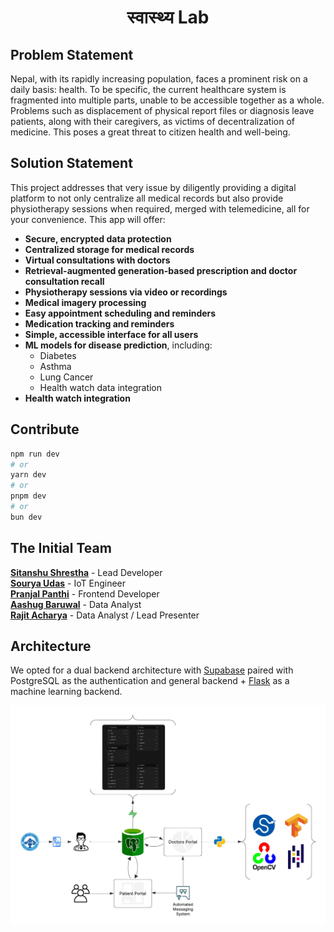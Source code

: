<h1 style="text-align: center">स्वास्थ्य Lab</h1>

## Problem Statement

Nepal, with its rapidly increasing population, faces a prominent risk on a daily basis: health. To be specific, the current healthcare system is fragmented into multiple parts, unable to be accessible together as a whole. Problems such as displacement of physical report files or diagnosis leave patients, along with their caregivers, as victims of decentralization of medicine. This poses a great threat to citizen health and well-being.


## Solution Statement

This project addresses that very issue by diligently providing a digital platform to not only centralize all medical records but also provide physiotherapy sessions when required, merged with telemedicine, all for your convenience. This app will offer:

- **Secure, encrypted data protection**
- **Centralized storage for medical records**
- **Virtual consultations with doctors**
- **Retrieval-augmented generation-based prescription and doctor consultation recall**
- **Physiotherapy sessions via video or recordings**
- **Medical imagery processing**
- **Easy appointment scheduling and reminders**
- **Medication tracking and reminders**
- **Simple, accessible interface for all users**
- **ML models for disease prediction**, including:
  - Diabetes
  - Asthma
  - Lung Cancer
  - Health watch data integration
- **Health watch integration**

## Contribute

```bash
npm run dev
# or
yarn dev
# or
pnpm dev
# or
bun dev
```

## The Initial Team  

**[Sitanshu Shrestha](https://github.com/ItsSitanshu)** - Lead Developer  
**[Sourya Udas]()** - IoT Engineer  
**[Pranjal Panthi](https://github.com/ghPranja7l)** - Frontend Developer  
**[Aashug Baruwal](https://github.com/baruwalaashug)** - Data Analyst  
**[Rajit Acharya](https://github.com/CodeXRajit)** - Data Analyst / Lead Presenter  

## Architecture

We opted for a dual backend architecture with [Supabase](https://supabase.com/) paired with PostgreSQL as the authentication and  general backend + [Flask](https://flask.palletsprojects.com/en/stable/) as a machine learning backend.
  
![Production](__github__/architecture.png)